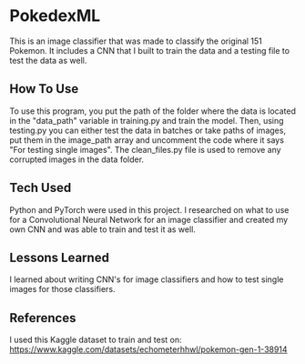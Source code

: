 # PokedexML
This is an image classifier that was made to classify the original 151 Pokemon. It includes a CNN that I built to train the data and a testing file to test the data as well.

## How To Use
To use this program, you put the path of the folder where the data is located in the "data_path" variable in training.py and train the model. Then, using testing.py you can either test the data in batches or take paths of images, put them in the image_path array and uncomment the code where it says "For testing single images". The clean_files.py file is used to remove any corrupted images in the data folder.

## Tech Used
Python and PyTorch were used in this project. I researched on what to use for a Convolutional Neural Network for an image classifier and created my own CNN and was able to train and test it as well.

## Lessons Learned
I learned about writing CNN's for image classifiers and how to test single images for those classifiers.

## References
I used this Kaggle dataset to train and test on: https://www.kaggle.com/datasets/echometerhhwl/pokemon-gen-1-38914
